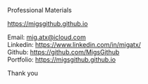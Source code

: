 Professional Materials

https://migsgithub.github.io

Email: mig.atx@icloud.com <br/>
Linkedin: https://www.linkedin.com/in/migatx/ <br/>
Github: https://github.com/MigsGithub <br/>
Portfolio: https://migsgithub.github.io <br/>

Thank you
